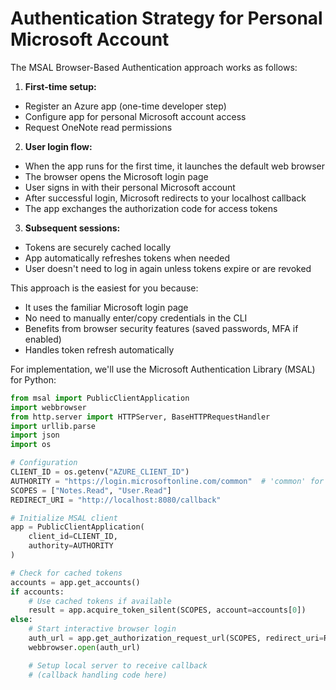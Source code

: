 # Authentication Strategy for Personal Microsoft Account
The MSAL Browser-Based Authentication approach works as follows:

1. **First-time setup:**
- Register an Azure app (one-time developer step)
- Configure app for personal Microsoft account access
- Request OneNote read permissions

2. **User login flow:**
- When the app runs for the first time, it launches the default web browser
- The browser opens the Microsoft login page
- User signs in with their personal Microsoft account
- After successful login, Microsoft redirects to your localhost callback
- The app exchanges the authorization code for access tokens

3. **Subsequent sessions:**
- Tokens are securely cached locally
- App automatically refreshes tokens when needed
- User doesn't need to log in again unless tokens expire or are revoked

This approach is the easiest for you because:
- It uses the familiar Microsoft login page
- No need to manually enter/copy credentials in the CLI
- Benefits from browser security features (saved passwords, MFA if enabled)
- Handles token refresh automatically

For implementation, we'll use the Microsoft Authentication Library (MSAL) for Python:
```python
from msal import PublicClientApplication
import webbrowser
from http.server import HTTPServer, BaseHTTPRequestHandler
import urllib.parse
import json
import os

# Configuration
CLIENT_ID = os.getenv("AZURE_CLIENT_ID")
AUTHORITY = "https://login.microsoftonline.com/common"  # 'common' for personal accounts
SCOPES = ["Notes.Read", "User.Read"]
REDIRECT_URI = "http://localhost:8080/callback"

# Initialize MSAL client
app = PublicClientApplication(
    client_id=CLIENT_ID,
    authority=AUTHORITY
)

# Check for cached tokens
accounts = app.get_accounts()
if accounts:
    # Use cached tokens if available
    result = app.acquire_token_silent(SCOPES, account=accounts[0])
else:
    # Start interactive browser login
    auth_url = app.get_authorization_request_url(SCOPES, redirect_uri=REDIRECT_URI)
    webbrowser.open(auth_url)

    # Setup local server to receive callback
    # (callback handling code here)
```